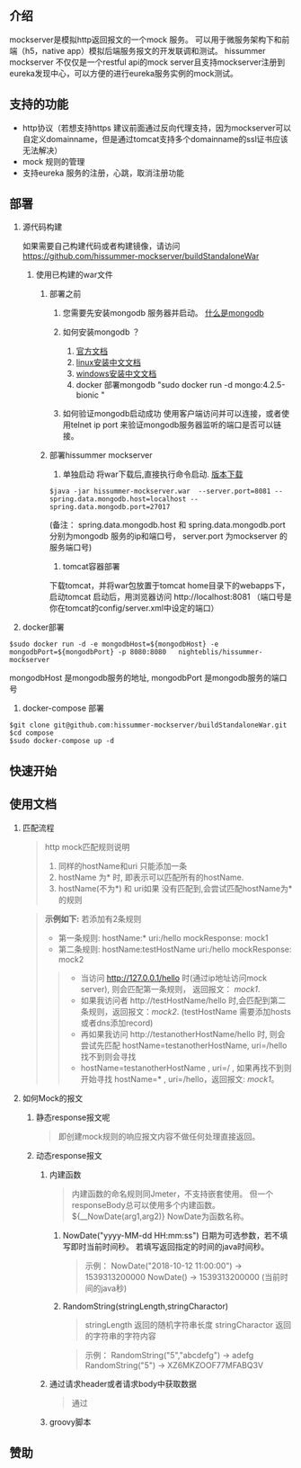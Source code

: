 ## 介绍

mockserver是模拟http返回报文的一个mock 服务。 可以用于微服务架构下和前端（h5，native app）模拟后端服务报文的开发联调和测试。
hissummer mockserver 不仅仅是一个restful api的mock server且支持mockserver注册到eureka发现中心，可以方便的进行eureka服务实例的mock测试。

##  支持的功能

* http协议（若想支持https 建议前面通过反向代理支持，因为mockserver可以自定义domainname，但是通过tomcat支持多个domainname的ssl证书应该无法解决）
* mock 规则的管理
* 支持eureka 服务的注册，心跳，取消注册功能

## 部署

1. 源代码构建

    如果需要自己构建代码或者构建镜像，请访问 https://github.com/hissummer-mockserver/buildStandaloneWar

    1. 使用已构建的war文件

       1. 部署之前

           1. 您需要先安装mongodb 服务器并启动。 <a href="https://docs.mongodb.com/manual/introduction/"  target="_blank" > 什么是mongodb </a>

           1. 如何安装mongodb ？
              1. <a href="https://docs.mongodb.com/manual/installation/" target="_blank">官方文档</a>
              1. <a href="https://cloud.tencent.com/developer/article/1360756" target="_blank">linux安装中文文档</a>
              1. <a href="https://www.runoob.com/mongodb/mongodb-window-install.html" target="_blank">windows安装中文文档</a>
              1. docker 部署mongodb  "sudo docker  run -d mongo:4.2.5-bionic "

           1. 如何验证mongodb启动成功
      使用客户端访问并可以连接，或者使用telnet ip port 来验证mongodb服务器监听的端口是否可以链接。

       1. 部署hissummer mockserver

           1. 单独启动
              将war下载后,直接执行命令启动.  <a href="https://github.com/hissummer-mockserver/mockServer/packages" target="_blank">版本下载</a>

            ```
            $java -jar hissummer-mockserver.war  --server.port=8081 --spring.data.mongodb.host=localhost --spring.data.mongodb.port=27017   
            ```

            (备注： spring.data.mongodb.host 和 spring.data.mongodb.port 分别为mongodb 服务的ip和端口号， server.port 为mockserver 的服务端口号)

          1. tomcat容器部署

            下载tomcat，并将war包放置于tomcat home目录下的webapps下，启动tomcat
            启动后，用浏览器访问 http://localhost:8081 （端口号是你在tomcat的config/server.xml中设定的端口）  

1. docker部署

```
$sudo docker run -d -e mongodbHost=${mongodbHost} -e mongodbPort=${mongodbPort} -p 8080:8080   nighteblis/hissummer-mockserver  
```
mongodbHost 是mongodb服务的地址, mongodbPort 是mongodb服务的端口号

1. docker-compose 部署

```
$git clone git@github.com:hissummer-mockserver/buildStandaloneWar.git
$cd compose
$sudo docker-compose up -d
```

## 快速开始


## 使用文档

1. 匹配流程

    >http mock匹配规则说明
    >1. 同样的hostName和uri 只能添加一条    
    >1. hostName 为* 时, 即表示可以匹配所有的hostName.    
    >1. hostName(不为*) 和 uri如果 没有匹配到,会尝试匹配hostName为*的规则    

    >**示例如下:**
    >若添加有2条规则
    >* 第一条规则: hostName:*  uri:/hello  mockResponse: mock1
    >* 第二条规则: hostName:testHostName  uri:/hello  mockResponse: mock2
    >>* 当访问 http://127.0.0.1/hello 时(通过ip地址访问mock server), 则会匹配第一条规则， 返回报文： *mock1*.
    >>* 如果我访问者 http://testHostName/hello 时,会匹配到第二条规则，返回报文：*mock2*. (testHostName 需要添加hosts或者dns添加record)
    >>* 再如果我访问 http://testanotherHostName/hello 时, 则会尝试先匹配 hostName=testanotherHostName, uri=/hello  找不到则会寻找
    >>* hostName=testanotherHostName , uri=/ , 如果再找不到则开始寻找 hostName=* , uri=/hello，返回报文: *mock1*。

1. 如何Mock的报文

    1. 静态response报文呢
        > 即创建mock规则的响应报文内容不做任何处理直接返回。

    1. 动态response报文
        1. 内建函数
            > 内建函数的命名规则同Jmeter，不支持嵌套使用。 但一个responseBody总可以使用多个内建函数。 ${__NowDate(arg1,arg2)} NowDate为函数名称。

            1. NowDate("yyyy-MM-dd HH:mm:ss")  日期为可选参数，若不填写即时当前时间秒。 若填写返回指定的时间的java时间秒。
                > 示例：
                NowDate("2018-10-12 11:00:00") ->  1539313200000
                NowDate()  ->  1539313200000 (当前时间的java秒)

            1. RandomString(stringLength,stringCharactor)
                > stringLength 返回的随机字符串长度
                > stringCharactor 返回的字符串的字符内容

                > 示例：
                RandomString("5","abcdefg")  ->  adefg
                RandomString("5") -> XZ6MKZOOF77MFABQ3V

        1. 通过请求header或者请求body中获取数据
            > 通过

        1. groovy脚本

## 赞助
